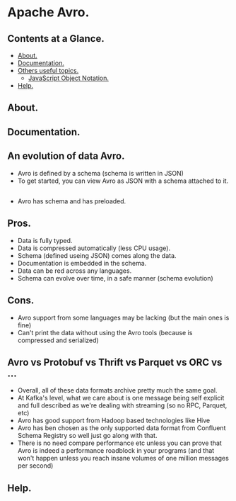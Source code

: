 # Apache Avro.





## Contents at a Glance.
* [About.](#about)
* [Documentation.](#documentation)
* [Others useful topics.]()
  * [JavaScript Object Notation.](https://github.com/descriptions-of-it-technologies/json)
* [Help.](#help)





## About.





## Documentation.





## An evolution of data Avro.
* Avro is defined by a schema (schema is written in JSON)
* To get started, you can view Avro as JSON with a schema attached to it.





## 
* Avro has schema and has preloaded.




## Pros.
* Data is fully typed. 
* Data is compressed automatically (less CPU usage).
* Schema (defined useing JSON) comes along the data.
* Documentation is embedded in the schema.
* Data can be red across any languages.
* Schema can evolve over time, in a safe manner (schema evolution)





## Cons.
* Avro support from some languages may be lacking (but the main ones is fine)
* Can't print the data without using the Avro tools (because is compressed and serialized)





## Avro vs Protobuf vs Thrift vs Parquet vs ORC vs ...
* Overall, all of these data formats archive pretty much the same goal.
* At Kafka's level, what we care about is one message being self explicit and full described as we're dealing with streaming (so no RPC, Parquet, etc)
* Avro has good support from Hadoop based technologies like Hive
* Avro has ben chosen as the only supported data format from Confluent Schema Registry so well just go along with that.
* There is no need compare performance etc unless you can prove that Avro is indeed a performance roadblock in your programs
  (and that won't happen unless you reach insane volumes of one million messages per second)




## Help.



```

